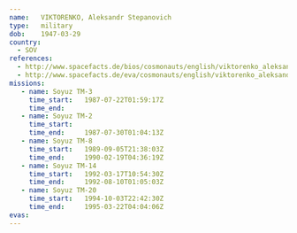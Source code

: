 ```yaml
---
name:	VIKTORENKO, Aleksandr Stepanovich 
type:	military
dob:	1947-03-29
country:
  - SOV
references:
  - http://www.spacefacts.de/bios/cosmonauts/english/viktorenko_aleksandr.htm
  - http://www.spacefacts.de/eva/cosmonauts/english/viktorenko_aleksandr.htm
missions:
   - name: Soyuz TM-3
     time_start:   1987-07-22T01:59:17Z
     time_end:     
   - name: Soyuz TM-2
     time_start:   
     time_end:     1987-07-30T01:04:13Z
   - name: Soyuz TM-8
     time_start:   1989-09-05T21:38:03Z
     time_end:     1990-02-19T04:36:19Z
   - name: Soyuz TM-14
     time_start:   1992-03-17T10:54:30Z
     time_end:     1992-08-10T01:05:03Z
   - name: Soyuz TM-20
     time_start:   1994-10-03T22:42:30Z
     time_end:     1995-03-22T04:04:06Z
evas:
---
```

